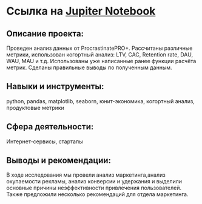# Ссылка на [Jupiter Notebook](https://github.com/AnastasiaKoshk/Portfolio/blob/main/Lossanalysis/LossAnalysis.ipynb)

## Описание проекта:
Проведен анализ данных от ProcrastinatePRO+.
Рассчитаны различные метрики, использован когортный анализ: LTV, CAC, Retention rate, DAU, WAU, MAU и т.д. Использованы уже написанные ранее функции расчёта метрик. Сделаны правильные выводы по полученным данным.

## Навыки и инструменты:
python, pandas, matplotlib, seaborn, юнит-экономика, когортный анализ, продуктовые метрики

## Сфера деятельности:
Интернет-сервисы, стартапы

## Выводы и рекомендации:
В ходе исследования мы провели анализ маркетинга,анализ окупаемости рекламы, анализ конверсии и удержания и выделили основные причины неэффективности привлечения пользователей. Также предложили несколько рекомендаций для отдела маркетинга.
